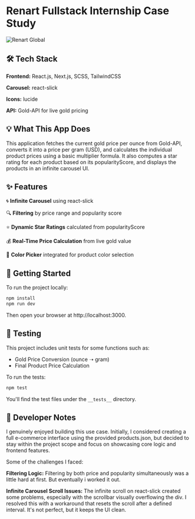 # Renart Fullstack Internship Case Study

![Renart Global](https://media.licdn.com/dms/image/v2/D4D3DAQEZKndThXDMPA/image-scale_191_1128/B4DZcSCFYZGcAg-/0/1748354228457/renartglobal_cover?e=1752512400&v=beta&t=IwhRJQM1OqZcg-NyxgUguQNnHWtkQ3pJZj5vYtc1Zn4)

## 🛠 Tech Stack
**Frontend:** React.js, Next.js, SCSS, TailwindCSS

**Carousel:** react-slick

**Icons:** lucide

**API:** Gold-API for live gold pricing

## 💡 What This App Does
This application fetches the current gold price per ounce from Gold-API, converts it into a price per gram (USD), and calculates the individual product prices using a basic multiplier formula. It also computes a star rating for each product based on its popularityScore, and displays the products in an infinite carousel UI.

## ✨ Features
🌀 **Infinite Carousel** using react-slick

🔍 **Filtering** by price range and popularity score

⭐ **Dynamic Star Ratings** calculated from popularityScore

💰 **Real-Time Price Calculation** from live gold value

🎨 **Color Picker** integrated for product color selection

## 🚀 Getting Started
To run the project locally:

```bash
npm install
npm run dev
```

Then open your browser at http://localhost:3000.

## 🧪 Testing
This project includes unit tests for some functions such as:

- Gold Price Conversion (ounce ➝ gram)
- Final Product Price Calculation  


To run the tests:

```bash
npm test
```

You'll find the test files under the `__tests__` directory.

## 🧠 Developer Notes
I genuinely enjoyed building this use case. Initially, I considered creating a full e-commerce interface using the provided products.json, but decided to stay within the project scope and focus on showcasing core logic and frontend features.

Some of the challenges I faced:

**Filtering Logic:** Filtering by both price and popularity simultaneously was a little hard at first. But eventually i worked it out.

**Infinite Carousel Scroll Issues:** The infinite scroll on react-slick created some problems, especially with the scrollbar visually overflowing the div. I resolved this with a workaround that resets the scroll after a defined interval. It's not perfect, but it keeps the UI clean.

